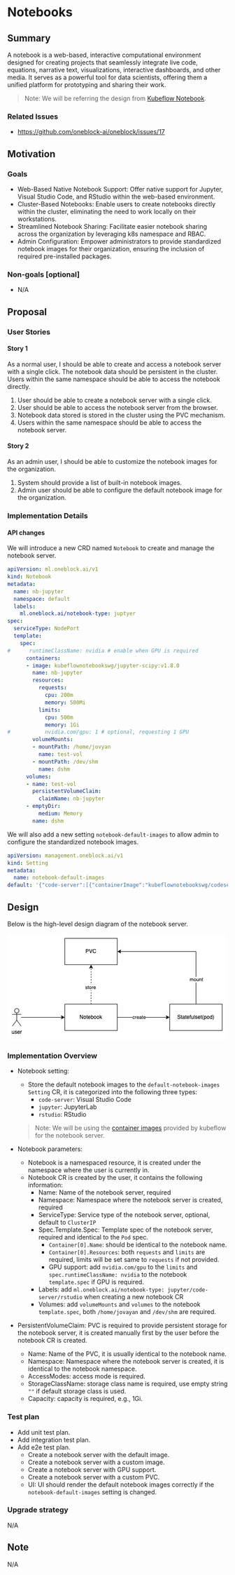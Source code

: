 # Notebooks

## Summary

A notebook is a web-based, interactive computational environment designed for creating projects that seamlessly integrate live code, equations, narrative text, visualizations, interactive dashboards, and other media. It serves as a powerful tool for data scientists, offering them a unified platform for prototyping and sharing their work.

> Note: We will be referring the design from [Kubeflow Notebook](https://www.kubeflow.org/docs/components/notebooks/).

### Related Issues

- https://github.com/oneblock-ai/oneblock/issues/17

## Motivation

### Goals
- Web-Based Native Notebook Support: Offer native support for Jupyter, Visual Studio Code, and RStudio within the web-based environment.
- Cluster-Based Notebooks: Enable users to create notebooks directly within the cluster, eliminating the need to work locally on their workstations.
- Streamlined Notebook Sharing: Facilitate easier notebook sharing across the organization by leveraging k8s namespace and RBAC.
- Admin Configuration: Empower administrators to provide standardized notebook images for their organization, ensuring the inclusion of required pre-installed packages.

### Non-goals [optional]
- N/A

## Proposal

### User Stories

#### Story 1

As a normal user, I should be able to create and access a notebook server with a single click. The notebook data should be persistent in the cluster. Users within the same namespace should be able to access the notebook directly.

1. User should be able to create a notebook server with a single click.
2. User should be able to access the notebook server from the browser.
3. Notebook data stored is stored in the cluster using the PVC mechanism.
4. Users within the same namespace should be able to access the notebook server.

#### Story 2

As an admin user, I should be able to customize the notebook images for the organization.
1. System should provide a list of built-in notebook images.
2. Admin user should be able to configure the default notebook image for the organization.

### Implementation Details

#### API changes

We will introduce a new CRD named `Notebook` to create and manage the notebook server.

```YAML
apiVersion: ml.oneblock.ai/v1
kind: Notebook
metadata:
  name: nb-jupyter
  namespace: default
  labels:
    ml.oneblock.ai/notebook-type: juptyer
spec:
  serviceType: NodePort
  template:
    spec:
#      runtimeClassName: nvidia # enable when GPU is required
      containers:
      - image: kubeflownotebookswg/jupyter-scipy:v1.8.0
        name: nb-jupyter
        resources:
          requests:
            cpu: 200m
            memory: 500Mi
          limits:
            cpu: 500m
            memory: 1Gi
#           nvidia.com/gpu: 1 # optional, requesting 1 GPU
        volumeMounts:
        - mountPath: /home/jovyan
          name: test-vol
        - mountPath: /dev/shm
          name: dshm
      volumes:
      - name: test-vol
        persistentVolumeClaim:
          claimName: nb-jupyter
      - emptyDir:
          medium: Memory
        name: dshm
```

We will also add a new setting `notebook-default-images` to allow admin to configure the standardized notebook images.

```YAML
apiVersion: management.oneblock.ai/v1
kind: Setting
metadata:
  name: notebook-default-images
default: '{"code-server":[{"containerImage":"kubeflownotebookswg/codeserver-python:v1.8.0","description":"Visual Studio Code + Conda Python","default":true}],"jupyter":[{"containerImage":"kubeflownotebookswg/jupyter-scipy:v1.8.0","description":"JupyterLab + PyTorch","default":true},{"containerImage":"kubeflownotebookswg/jupyter-pytorch:v1.8.0","description":"JupyterLab + PyTorch"},{"containerImage":"kubeflownotebookswg/jupyter-pytorch-full:v1.8.0","description":"JupyterLab + PyTorch + Common Packages"},{"containerImage":"kubeflownotebookswg/jupyter-pytorch-cuda:v1.8.0","description":"JupyterLab + PyTorch + CUDA"},{"containerImage":"kubeflownotebookswg/jupyter-pytorch-cuda-full:v1.8.0","description":"JupyterLab + PyTorch + CUDA + Common Packages"},{"containerImage":"kubeflownotebookswg/jupyter-tensorflow:v1.8.0","description":"JupyterLab + PyTorch"},{"containerImage":"kubeflownotebookswg/jupyter-tensorflow-full:v1.8.0","description":"JupyterLab + PyTorch + Common Packages"},{"containerImage":"kubeflownotebookswg/jupyter-tensorflow-cuda:v1.8.0","description":"JupyterLab + PyTorch + CUDA"},{"containerImage":"kubeflownotebookswg/jupyter-tensorflow-cuda-full:v1.8.0","description":"JupyterLab + PyTorch + CUDA + Common Packages"}],"rstudio":[{"containerImage":"kubeflownotebookswg/rstudio-tidyverse:v1.8.0","description":"RStudio + Tidyverse","default":true}]}'
```

## Design

Below is the high-level design diagram of the notebook server.

![notebook-arch](./notebooks/notebook-arch.png)

### Implementation Overview

- Notebook setting:
    - Store the default notebook images to the `default-notebook-images` `Setting` CR, it is categorized into the following three types:
      - `code-server`: Visual Studio Code
      - `jupyter`: JupyterLab
      - `rstudio`: RStudio
  > Note: We will be using the [container images](https://www.kubeflow.org/docs/components/notebooks/container-images/) provided by kubeflow for the notebook server. 

- Notebook parameters:
  - Notebook is a namespaced resource, it is created under the namespace where the user is currently in.
  - Notebook CR is created by the user, it contains the following information:
    - Name: Name of the notebook server, required
    - Namespace: Namespace where the notebook server is created, required
    - ServiceType: Service type of the notebook server, optional, default to `ClusterIP`
    - Spec.Template.Spec: Template spec of the notebook server, required and identical to the `Pod` spec.
      - `Container[0].Name`: should be identical to the notebook name.
      - `Container[0].Resources`: both `requests` and `limits` are required, limits will be set same to `requests` if not provided.
      - GPU support: add `nvidia.com/gpu` to the `limits` and `spec.runtimeClassName: nvidia` to the notebook `template.spec` if GPU is required.
    - Labels: add `ml.oneblock.ai/notebook-type: jupyter/code-server/rstudio` when creating a new notebook CR
    - Volumes: add `volumeMounts` and `volumes` to the notebook `template.spec`, both `/home/jovayan` and `/dev/shm` are required.

- PersistentVolumeClaim: PVC is required to provide persistent storage for the notebook server, it is created manually first by the user before the notebook CR is created.
    - Name: Name of the PVC, it is usually identical to the notebook name.
    - Namespace: Namespace where the notebook server is created, it is identical to the notebook namespace.
    - AccessModes: access mode is required.
    - StorageClassName: storage class name is required, use empty string `""` if default storage class is used.
    - Capacity: capacity is required, e.g., 1Gi.

### Test plan

- Add unit test plan.
- Add integration test plan.
- Add e2e test plan.
  - Create a notebook server with the default image.
  - Create a notebook server with a custom image.
  - Create a notebook server with GPU support.
  - Create a notebook server with a custom PVC.
  - UI: UI should render the default notebook images correctly if the `notebook-default-images` setting is changed.

### Upgrade strategy

N/A

## Note

N/A
